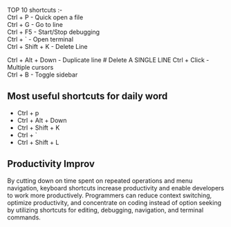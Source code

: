 TOP 10 shortcuts :-  
Ctrl + P - Quick open a file    
Ctrl + G  - Go to line    
Ctrl + F5 - Start/Stop debugging  
Ctrl + ` - Open terminal     
Ctrl + Shift + K - Delete Line  


Ctrl + Alt + Down - Duplicate line    # Delete  A SINGLE LINE 
Ctrl + Click - Multiple cursors    
Ctrl + B - Toggle sidebar    

## Most useful shortcuts for daily word
* Ctrl + p
* Ctrl + Alt + Down
* Ctrl + Shift + K
* Ctrl + `
* Ctrl + Shift + L

## Productivity Improv  
By cutting down on time spent on repeated operations and menu navigation, keyboard shortcuts increase productivity and enable developers to work more productively. Programmers can reduce context switching, optimize productivity, and concentrate on coding instead of option seeking by utilizing shortcuts for editing, debugging, navigation, and terminal commands. 
